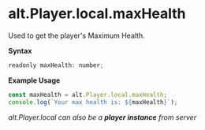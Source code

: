 # alt.Player.local.maxHealth

Used to get the player's Maximum Health.

**Syntax**

```js
readonly maxHealth: number;
```

**Example Usage**

```js
const maxHealth = alt.Player.local.maxHealth;
console.log(`Your max health is: ${maxHealth}`);
```

_alt.Player.local can also be a **player instance** from server_
